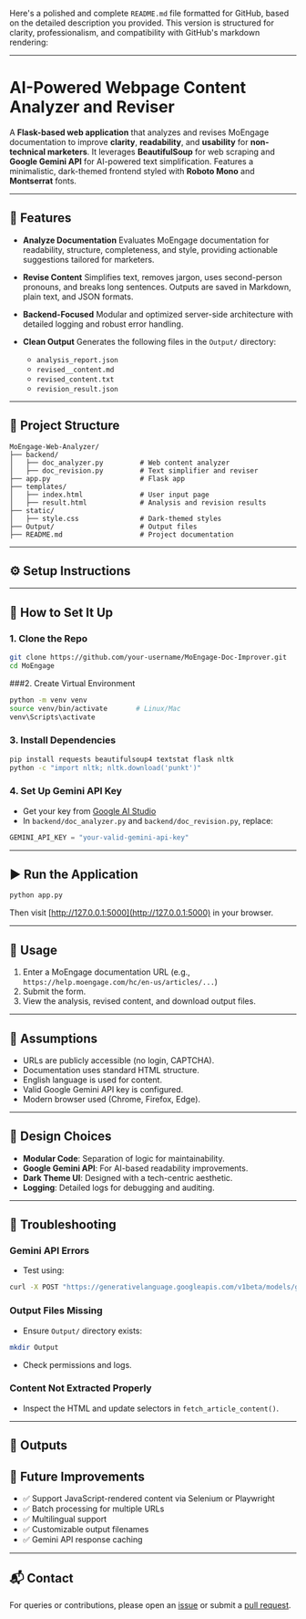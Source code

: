 Here's a polished and complete `README.md` file formatted for GitHub, based on the detailed description you provided. This version is structured for clarity, professionalism, and compatibility with GitHub's markdown rendering:

---

# AI-Powered Webpage Content Analyzer and Reviser

A **Flask-based web application** that analyzes and revises MoEngage documentation to improve **clarity**, **readability**, and **usability** for **non-technical marketers**. It leverages **BeautifulSoup** for web scraping and **Google Gemini API** for AI-powered text simplification. Features a minimalistic, dark-themed frontend styled with **Roboto Mono** and **Montserrat** fonts.

---

## 🚀 Features

* **Analyze Documentation**
  Evaluates MoEngage documentation for readability, structure, completeness, and style, providing actionable suggestions tailored for marketers.

* **Revise Content**
  Simplifies text, removes jargon, uses second-person pronouns, and breaks long sentences. Outputs are saved in Markdown, plain text, and JSON formats.

* **Backend-Focused**
  Modular and optimized server-side architecture with detailed logging and robust error handling.

* **Clean Output**
  Generates the following files in the `Output/` directory:

  * `analysis_report.json`
  * `revised__content.md`
  * `revised_content.txt`
  * `revision_result.json`

---

## 📁 Project Structure

```
MoEngage-Web-Analyzer/
├── backend/
│   ├── doc_analyzer.py         # Web content analyzer
│   ├── doc_revision.py         # Text simplifier and reviser
├── app.py                      # Flask app
├── templates/
│   ├── index.html              # User input page
│   ├── result.html             # Analysis and revision results
├── static/
│   ├── style.css               # Dark-themed styles
├── Output/                     # Output files
├── README.md                   # Project documentation
```

---

## ⚙️ Setup Instructions


---

## 🚀 How to Set It Up

### 1. Clone the Repo

```bash
git clone https://github.com/your-username/MoEngage-Doc-Improver.git
cd MoEngage
```

###2. Create Virtual Environment

```bash
python -m venv venv
source venv/bin/activate       # Linux/Mac
venv\Scripts\activate 

```

### 3. Install Dependencies

```bash
pip install requests beautifulsoup4 textstat flask nltk
python -c "import nltk; nltk.download('punkt')"
```

### 4. Set Up Gemini API Key

* Get your key from [Google AI Studio](https://aistudio.google.com/app/apikey)
* In `backend/doc_analyzer.py` and `backend/doc_revision.py`, replace:

```python
GEMINI_API_KEY = "your-valid-gemini-api-key"
```

---

## ▶️ Run the Application

```bash
python app.py
```

Then visit [http://127.0.0.1:5000](http://127.0.0.1:5000) in your browser.

---

## 🧪 Usage

1. Enter a MoEngage documentation URL (e.g., `https://help.moengage.com/hc/en-us/articles/...`)
2. Submit the form.
3. View the analysis, revised content, and download output files.

---

## 🧠 Assumptions

* URLs are publicly accessible (no login, CAPTCHA).
* Documentation uses standard HTML structure.
* English language is used for content.
* Valid Google Gemini API key is configured.
* Modern browser used (Chrome, Firefox, Edge).

---

## 🎨 Design Choices

* **Modular Code**: Separation of logic for maintainability.
* **Google Gemini API**: For AI-based readability improvements.
* **Dark Theme UI**: Designed with a tech-centric aesthetic.
* **Logging**: Detailed logs for debugging and auditing.

---

## 🧰 Troubleshooting

### Gemini API Errors

* Test using:

```bash
curl -X POST "https://generativelanguage.googleapis.com/v1beta/models/gemini-1.5-flash:generateContent?key=your-key" -H "Content-Type: application/json" -d '{"contents":[{"parts":[{"text":"Hello"}]}]}'
```

### Output Files Missing

* Ensure `Output/` directory exists:

```bash
mkdir Output
```

* Check permissions and logs.

### Content Not Extracted Properly

* Inspect the HTML and update selectors in `fetch_article_content()`.

---

## 🧾 Outputs



## 🌟 Future Improvements

* ✅ Support JavaScript-rendered content via Selenium or Playwright
* ✅ Batch processing for multiple URLs
* ✅ Multilingual support
* ✅ Customizable output filenames
* ✅ Gemini API response caching

---


## 📬 Contact

For queries or contributions, please open an [issue](https://github.com/your-repo/issues) or submit a [pull request](https://github.com/your-repo/pulls).


